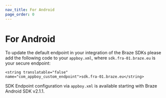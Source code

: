 ```yaml
---
nav_title: For Android
page_order: 0
---
```


# For Android
To update the default endpoint in your integration of the Braze SDKs please add the following code to your `appboy.xml`, where `sdk.fra-01.braze.eu` is your secure endpoint:

``<string translatable="false" name="com_appboy_custom_endpoint">sdk.fra-01.braze.eu</string>``

SDK Endpoint configuration via `appboy.xml` is available starting with Braze Android SDK v2.1.1.
